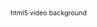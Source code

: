 <!-- This Script is from www.htmlfreecodes.com, Provided by: Mahmood Bina -->

<script language="javascript" type="text/javascript" src="http://manage.htmlfreecodes.com/site/config.js"></script>
<meta http-equiv="Content-Language" content="en-us">
<SCRIPT language=JavaScript>
<!-- Begin
function shake(n) {
if (parent.moveBy) {
for (i = 10; i > 0; i--) {
for (j = n; j > 0; j--) {

parent.moveBy(-i,0);
parent.moveBy(0,-i);
parent.moveBy(-i,0);
parent.moveBy(0,i);
parent.moveBy(i,0);
parent.moveBy(0,-i);
parent.moveBy(-i,0);
parent.moveBy(0,i);
parent.moveBy(i,0);
parent.moveBy(0,-i);
parent.moveBy(-i,0);
parent.moveBy(0,-i);
parent.moveBy(i,0);
parent.moveBy(0,i);
parent.moveBy(i,0);
parent.moveBy(0,i);
         }
      }
   }


}
//  End -->

<!--
shake(1);
//-->
 </SCRIPT>

<a target="_blank" href="http://allfreecodes.com/html5-media-background-engine" style="font-size: 8pt; text-decoration: none">html5 video background</a>
